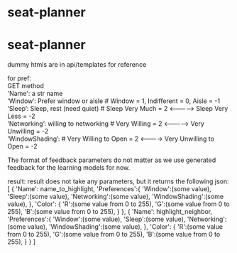 # seat-planner
# seat-planner
dummy htmls are in api/templates for reference

for pref:     
  GET method     
    'Name': a str name     
    ‘Window’: Prefer window or aisle         # Window = 1, Indifferent = 0, Aisle = -1     
    ‘Sleep’: Sleep, rest (need quiet)        # Sleep Very Much = 2 <-----> Sleep Very Less = -2     
    ‘Networking’: willing to networking       # Very Willing = 2 <-----> Very Unwilling = -2     
    ‘WindowShading’:           # Very Willing to Open = 2 <----> Very Unwilling to Open = -2     


        
        
The format of feedback parameters do not matter as we use generated feedback for the learning models for now.


result:
  result does not take any parameters, but it returns the following json:
  [
        {
            'Name': name_to_highlight,
            'Preferences':{
                'Window':(some value),
                'Sleep':(some value),
                'Networking':(some value),
                'WindowShading':(some value),
            },
            'Color': {
                'R':(some value from 0 to 255),
                'G':(some value from 0 to 255),
                'B':(some value from 0 to 255),
            }
        },
        {
            'Name': highlight_neighbor,
            'Preferences':{
                'Window':(some value),
                'Sleep':(some value),
                'Networking':(some value),
                'WindowShading':(some value),
            },
            'Color': {
                'R':(some value from 0 to 255),
                'G':(some value from 0 to 255),
                'B':(some value from 0 to 255),
            }
        }
    ]
